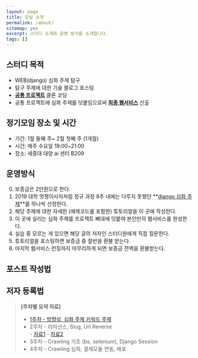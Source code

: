 ```yaml
---
layout: page
title: 모임 소개
permalink: /about/
sitemap: yes
excerpt: 스터디 소개와 운영 방식을 소개합니다.
tags: []
---
```


## 스터디 목적

* WEB(django) 심화 주제 탐구
* 탐구 주제에 대한 기술 블로그 포스팅 
* **[공통 프로젝트](http://www.yes24.com/Product/Goods/69758579)** 클론 코딩 
* 공통 프로젝트에 심화 주제를 덧붙임으로써 **[최종 웹서비스](https://web-together.github.io/results/)** 산출

## 정기모임 장소 및 시간

* 기간: 1월 둘째 주~ 2월 첫째 주 (1개월) 
* 시간: 매주 수요일 19:00~21:00 
* 장소: 세종대 대양 ai 센터 B209

## 운영방식

 0. 보증금은 2만원으로 한다.
 1. 2019 대학 멋쟁이사자처럼 정규 과정 8주 내에는 다루지 못했던 **[django 심화 주제](https://web-together.github.io/tags/)**를 하나씩 선정한다.
 2. 해당 주제에 대한 자세한 (예제코드를 포함한) 튜토리얼을 이 곳에 작성한다. 
 3. 이 곳에 실리는 심화 주제를 프로젝트 뼈대에 덧붙여 본인만의 웹서비스를 완성한다. 
 4. 실습 중 모르는 게 있으면 해당 글의 저자인 스터디원에게 직접 질문한다. 
 5. 튜토리얼을 포스팅하면 보증금 중 절반을 환불 받는다. 
 6. 마지막 웹서비스 런칭까지 마무리하게 되면 보증금 전액을 환불받는다. 

## 포스트 작성법

## 저자 등록법


> __[주차별 요약 자료]__
>
> * [1주차 - 방향성, 심화 주제 키워드 주제 ](https://github.com/web-together/web-together.github.io/files/4039287/2020.pdf)
> * 2주차 - 라이선스, Slug, Url Reverse   
    - [자료1](https://github.com/web-together/web-together.github.io/files/4076694/0115.pdf)
    - [자료2](https://github.com/web-together/Django-Shop#preview)
> * 3주차 - Crawling 기초 (bs, selenium), Django Session
> * 4주차 - Crawling 심화, 결제모듈 연동, 배포